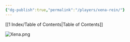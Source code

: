 ```yaml
---
{"dg-publish":true,"permalink":"/players/xena-rein/"}
---
```


[[1 Index/Table of Contents\|Table of Contents]]

![Xena.png](/img/user/Xena.png)